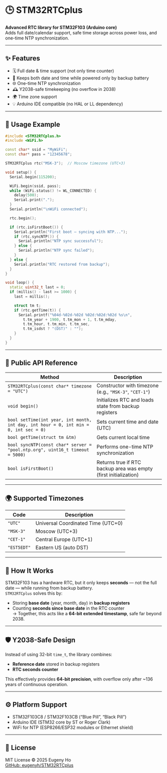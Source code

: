 # 🕒 STM32RTCplus

**Advanced RTC library for STM32F103 (Arduino core)**  
Adds full date/calendar support, safe time storage across power loss, and one-time NTP synchronization.

---

## ✨ Features

- 🗓 Full date & time support (not only time counter)
- 🔋 Keeps both date and time while powered only by backup battery
- 🌐 One-time NTP synchronization
- 🕰 Y2038-safe timekeeping (no overflow in 2038)
- 🌍 Time zone support
- 💡 Arduino IDE compatible (no HAL or LL dependency)

---

## 🚀 Usage Example

```cpp
#include <STM32RTCplus.h>
#include <WiFi.h>

const char* ssid = "MyWiFi";
const char* pass = "12345678";

STM32RTCplus rtc("MSK-3");  // Moscow timezone (UTC+3)

void setup() {
  Serial.begin(115200);

  WiFi.begin(ssid, pass);
  while (WiFi.status() != WL_CONNECTED) {
    delay(500);
    Serial.print(".");
  }
  Serial.println("\nWiFi connected");

  rtc.begin();

  if (rtc.isFirstBoot()) {
    Serial.println("First boot — syncing with NTP...");
    if (rtc.syncNTP()) {
      Serial.println("NTP sync successful");
    } else {
      Serial.println("NTP sync failed");
    }
  } else {
    Serial.println("RTC restored from backup");
  }
}

void loop() {
  static uint32_t last = 0;
  if (millis() - last >= 1000) {
    last = millis();

    struct tm t;
    if (rtc.getTime(t)) {
      Serial.printf("%04d-%02d-%02d %02d:%02d:%02d %s\n",
        t.tm_year + 1900, t.tm_mon + 1, t.tm_mday,
        t.tm_hour, t.tm_min, t.tm_sec,
        t.tm_isdst ? "(DST)" : "");
    }
  }
}
```

---

## 🧩 Public API Reference

| Method | Description |
|--------|--------------|
| `STM32RTCplus(const char* timezone = "UTC")` | Constructor with timezone (e.g., `"MSK-3"`, `"CET-1"`) |
| `void begin()` | Initializes RTC and loads state from backup registers |
| `bool setTime(int year, int month, int day, int hour = 0, int min = 0, int sec = 0)` | Sets current time and date (UTC) |
| `bool getTime(struct tm &tm)` | Gets current local time |
| `bool syncNTP(const char* server = "pool.ntp.org", uint16_t timeout = 5000)` | Performs one-time NTP synchronization |
| `bool isFirstBoot()` | Returns true if RTC backup area was empty (first initialization) |

---

## 🌍 Supported Timezones

| Code | Description |
|------|--------------|
| `"UTC"` | Universal Coordinated Time (UTC+0) |
| `"MSK-3"` | Moscow (UTC+3) |
| `"CET-1"` | Central Europe (UTC+1) |
| `"EST5EDT"` | Eastern US (auto DST) |

---

## 🧠 How It Works

STM32F103 has a hardware RTC, but it only keeps **seconds** — not the full date — while running from backup battery.  
`STM32RTCplus` solves this by:

- Storing **base date** (year, month, day) in **backup registers**
- Counting **seconds since base date** in the RTC counter  
→ Together, this acts like a **64-bit extended timestamp**, safe far beyond 2038.

---

## 🛡 Y2038-Safe Design

Instead of using 32-bit `time_t`, the library combines:
- **Reference date** stored in backup registers  
- **RTC seconds counter**  

This effectively provides **64-bit precision**, with overflow only after ~136 years of continuous operation.

---

## ⚙️ Platform Support

- STM32F103C8 / STM32F103CB (“Blue Pill”, “Black Pill”)  
- Arduino IDE (STM32 core by ST or Roger Clark)  
- WiFi for NTP (ESP8266/ESP32 modules or Ethernet shield)

---

## 🧾 License

MIT License © 2025 Eugeny Ho  
[GitHub: eugenyh/STM32RTCplus](https://github.com/eugenyh/STM32RTCplus)
